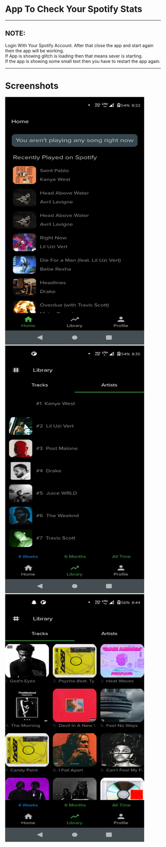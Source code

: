 # App To Check Your Spotify Stats

---

## **NOTE:**

Login With Your Spotify Account. After that close the app and start again then the app will be working.<br />
If App is showing glitch is loading then that means sever is starting.<br />
If the app is showing some small text then you have to restart the app again. <br/>

---

# Screenshots

<img src="https://github.com/xarck/trace/blob/master/screenshots/1.png?raw=true" height="800" width="450">
<img src="https://github.com/xarck/trace/blob/master/screenshots/2.png?raw=true" height="800" width="450">
<img src="https://github.com/xarck/trace/blob/master/screenshots/3.png?raw=true" height="800" width="450">
